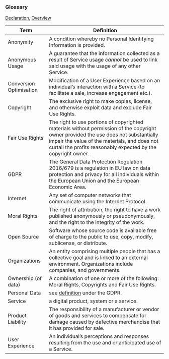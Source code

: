 ### Glossary

[Declaration](https://github.com/opt-out-eu/declaration-of-digital-human-rights/blob/master/README.md), [Overview](https://github.com/opt-out-eu/declaration-of-digital-human-rights/blob/master/Overview.md)

Term | Definition
---- | ----------
Anonymity | A condition whereby no Personal Identifying Information is provided.
Anonymous Usage | A guarantee that the information collected as a result of Service usage _cannot_ be used to link said usage with the usage of any other Service.
Conversion Optimisation | Modification of a User Experience based on an individual’s interaction with a Service (to facilitate a sale, increase engagement etc.).
Copyright | The exclusive right to make copies, license, and otherwise exploit data and exclude Fair Use Rights. 
Fair Use Rights | The right to use portions of copyrighted materials without permission of the copyright owner provided the use does not substantially impair the value of the materials, and does not curtail the profits reasonably expected by the copyright owner.
GDPR | The General Data Protection Regulation 2016/679 is a regulation in EU law on data protection and privacy for all individuals within the European Union and the European Economic Area. 
Internet | Any set of computer networks that communicate using the Internet Protocol.
Moral Rights | The right of attribution, the right to have a work published anonymously or pseudonymously, and the right to the integrity of the work.
Open Source | Software whose source code is available free of charge to the public to use, copy, modify, sublicense, or distribute.
Organizations | An entity comprising multiple people that has a collective goal and is linked to an external environment. Organizations include companies, and governments. 
Ownership (of data) | A combination of one or more of the following: Moral Rights, Copyrights and Fair Use Rights.
Personal Data | see [definition](https://gdpr-info.eu/art-4-gdpr/) under the GDPR. 
Service | a digital product, system or a service.
Product Liability | The responsibility of a manufacturer or vendor of goods and services to compensate for damage caused by defective merchandise that it has provided for sale.
User Experience | An individual’s perceptions and responses resulting from the use and or anticipated use of a Service.

